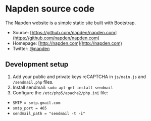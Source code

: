 # Napden source code

The Napden website is a simple static site built with Bootstrap.

* Source: [https://github.com/napden/napden.com](https://github.com/napden/napden.com)
* Homepage: [http://napden.com](http://napden.com)
* Twitter: [@napden](http://twitter.com/napden)

## Development setup

1. Add your public and private keys reCAPTCHA in `js/main.js` and `/sendmail.php` files.
2. Install sendmail: `sudo apt-get install sendmail`
3. Configure the `/etc/php5/apache2/php.ini` file:

* `SMTP = smtp.gmail.com`
* `smtp_port = 465`
* `sendmail_path = "sendmail -t -i"`
